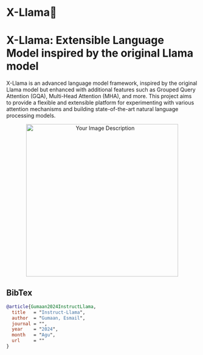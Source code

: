 # X-Llama🦙
 
# X-Llama: Extensible Language Model inspired by the original Llama model

X-Llama is an advanced language model framework, inspired by the original Llama model but enhanced with additional features such as Grouped Query Attention (GQA), Multi-Head Attention (MHA), and more. This project aims to provide a flexible and extensible platform for experimenting with various attention mechanisms and building state-of-the-art natural language processing models.

<p align="center">
  <img src="https://github.com/Esmail-ibraheem/FeedbackTransformer/blob/main/llama2.jpg" alt="Your Image Description" width="400" height=400">
</p>


## BibTex
```BibTex
@article{Gumaan2024InstructLlama,
  title   = "Instruct-Llama",
  author  = "Gumaan, Esmail",
  journal = "",
  year    = "2024",
  month   = "Agu",
  url     = ""
}

```

